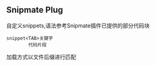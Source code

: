 ## Snipmate Plug

自定义snippets,语法参考Snipmate插件已提供的部分代码块

```
snippet<TAB>关键字
        代码片段
```

加载方式以文件后缀进行匹配
